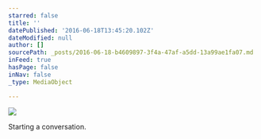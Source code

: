 ```yaml
---
starred: false
title: ''
datePublished: '2016-06-18T13:45:20.102Z'
dateModified: null
author: []
sourcePath: _posts/2016-06-18-b4609897-3f4a-47af-a5dd-13a99ae1fa07.md
inFeed: true
hasPage: false
inNav: false
_type: MediaObject

---
```

![](https://the-grid-user-content.s3-us-west-2.amazonaws.com/acccd2e2-71e5-4f8f-8b09-ce97b6201620.jpg)

Starting a conversation.